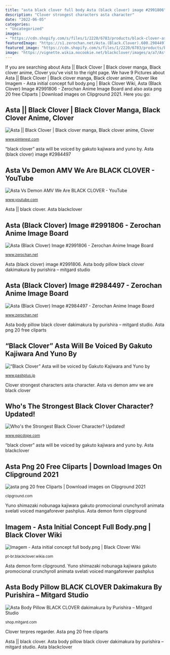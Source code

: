```yaml
---
title: "asta black clover full body Asta (black clover) image #2991806"
description: "Clover strongest characters asta character"
date: "2022-06-05"
categories:
- "Uncategorized"
images:
- "https://cdn.shopify.com/s/files/1/2220/6783/products/black-clover-asta-body-pillow-case-dakimakura-by-purishira-596_510x@2x.progressive.jpg?v=1599203499"
featuredImage: "https://s1.zerochan.net/Asta.(Black.Clover).600.2984497.jpg"
featured_image: "https://cdn.shopify.com/s/files/1/2220/6783/products/black-clover-asta-body-pillow-case-dakimakura-by-purishira-596_510x@2x.progressive.jpg?v=1599203499"
image: "https://vignette.wikia.nocookie.net/blackclover/images/a/a7/Asta_initial_concept_full_body.png/revision/latest?cb=20171221174115&amp;path-prefix=pt-br"
---
```


If you are searching about Asta || Black Clover | Black clover manga, Black clover anime, Clover you've visit to the right page. We have 9 Pictures about Asta || Black Clover | Black clover manga, Black clover anime, Clover like Imagem - Asta initial concept full body.png | Black Clover Wiki, Asta (Black Clover) Image #2991806 - Zerochan Anime Image Board and also asta png 20 free Cliparts | Download images on Clipground 2021. Here you go:

## Asta || Black Clover | Black Clover Manga, Black Clover Anime, Clover

![Asta || Black Clover | Black clover manga, Black clover anime, Clover](https://i.pinimg.com/originals/43/b0/ad/43b0ad24de4b6433aa4d42554f02c66f.jpg "Asta blackclover")

<small>www.pinterest.com</small>

“black clover” asta will be voiced by gakuto kajiwara and yuno by. Asta (black clover) image #2984497

## Asta Vs Demon AMV We Are BLACK CLOVER - YouTube

![Asta Vs Demon AMV We Are BLACK CLOVER - YouTube](https://i.ytimg.com/vi/um7yGkzBiPc/maxresdefault.jpg "Asta blackclover")

<small>www.youtube.com</small>

Asta || black clover. Asta blackclover

## Asta (Black Clover) Image #2991806 - Zerochan Anime Image Board

![Asta (Black Clover) Image #2991806 - Zerochan Anime Image Board](https://s1.zerochan.net/Asta.(Black.Clover).600.2991806.jpg "Asta demon form clipground")

<small>www.zerochan.net</small>

Asta (black clover) image #2991806. Asta body pillow black clover dakimakura by purishira – mitgard studio

## Asta (Black Clover) Image #2984497 - Zerochan Anime Image Board

![Asta (Black Clover) Image #2984497 - Zerochan Anime Image Board](https://s1.zerochan.net/Asta.(Black.Clover).600.2984497.jpg "Who&#039;s the strongest black clover character? updated!")

<small>www.zerochan.net</small>

Asta body pillow black clover dakimakura by purishira – mitgard studio. Asta png 20 free cliparts

## “Black Clover” Asta Will Be Voiced By Gakuto Kajiwara And Yuno By

![“Black Clover” Asta will be voiced by Gakuto Kajiwara and Yuno by](https://www.pashplus.jp/en/wp-content/uploads/black_003.jpg "Clover terpres regarder")

<small>www.pashplus.jp</small>

Clover strongest characters asta character. Asta vs demon amv we are black clover

## Who&#039;s The Strongest Black Clover Character? Updated!

![Who&#039;s the Strongest Black Clover Character? Updated!](https://www.epicdope.com/wp-content/uploads/2019/07/Asta-Black-Clover.jpg "“black clover” asta will be voiced by gakuto kajiwara and yuno by")

<small>www.epicdope.com</small>

“black clover” asta will be voiced by gakuto kajiwara and yuno by. Asta blackclover

## Asta Png 20 Free Cliparts | Download Images On Clipground 2021

![asta png 20 free Cliparts | Download images on Clipground 2021](https://clipground.com/images/asta-png-16.png "Clover terpres regarder")

<small>clipground.com</small>

Yuno shimazaki nobunaga kajiwara gakuto promocional crunchyroll animata svelati voiced mangaforever pashplus. Asta demon form clipground

## Imagem - Asta Initial Concept Full Body.png | Black Clover Wiki

![Imagem - Asta initial concept full body.png | Black Clover Wiki](https://vignette.wikia.nocookie.net/blackclover/images/a/a7/Asta_initial_concept_full_body.png/revision/latest?cb=20171221174115&amp;path-prefix=pt-br "“black clover” asta will be voiced by gakuto kajiwara and yuno by")

<small>pt-br.blackclover.wikia.com</small>

Asta demon form clipground. Yuno shimazaki nobunaga kajiwara gakuto promocional crunchyroll animata svelati voiced mangaforever pashplus

## Asta Body Pillow BLACK CLOVER Dakimakura By Purishira – Mitgard Studio

![Asta Body Pillow BLACK CLOVER dakimakura by Purishira – Mitgard Studio](https://cdn.shopify.com/s/files/1/2220/6783/products/black-clover-asta-body-pillow-case-dakimakura-by-purishira-596_510x@2x.progressive.jpg?v=1599203499 "Asta (black clover) image #2984497")

<small>shop.mitgard.com</small>

Clover terpres regarder. Asta png 20 free cliparts

Asta || black clover. Asta body pillow black clover dakimakura by purishira – mitgard studio. Asta blackclover
